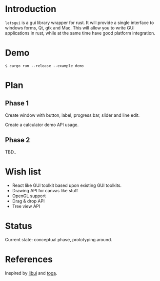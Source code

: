 
# Introduction

`letsgui` is a gui library wrapper for rust. It will provide a single
interface to windows forms, Qt, gtk and Mac. This will allow you to
write GUI applications in rust, while at the same time have good
platform integration.

# Demo

    $ cargo run --release --example demo

# Plan

## Phase 1

Create window with button, label, progress bar, slider and line edit.

Create a calculator demo API usage.

## Phase 2

TBD..

# Wish list

- React like GUI toolkit based upon existing GUI toolkits.
- Drawing API for canvas like stuff
- OpenGL support
- Drag & drop API
- Tree view API

# Status

Current state: conceptual phase, prototyping around.

# References

Inspired by [libui](https://github.com/andlabs/libui) and [toga](https://github.com/beeware/toga).
